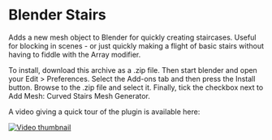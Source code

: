# Blender Stairs

Adds a new mesh object to Blender for quickly creating staircases.  Useful for blocking in scenes - or just quickly making a flight of basic stairs without having to fiddle with the Array modifier.

To install, download this archive as a .zip file.  Then start blender and open your Edit > Preferences.  Select the Add-ons tab and then press the Install button.  Browse to the .zip file and select it.  Finally, tick the checkbox next to Add Mesh: Curved Stairs Mesh Generator.

A video giving a quick tour of the plugin is available here:

[![Video thumbnail](https://img.youtube.com/vi/YlNnEIQWd2k/0.jpg)](https://www.youtube.com/watch?v=YlNnEIQWd2k)
